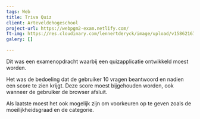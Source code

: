 ```yaml
---
tags: Web
title: Triva Quiz
client: Arteveldehogeschool
project-url: https://webpgm2-exam.netlify.com/
ft-img: https://res.cloudinary.com/lennertderyck/image/upload/v1586216761/bryan-garces-IXUM4cJynP0-unsplash.1626367_obecmp.jpg
galery: []

---
```

Dit was een examenopdracht waarbij een quizapplicatie ontwikkeld moest worden.

Het was de bedoeling dat de gebruiker 10 vragen beantwoord en nadien een score te zien krijgt. Deze score moest bijgehouden worden, ook wanneer de gebruiker de browser afsluit.

Als laatste moest het ook mogelijk zijn om voorkeuren op te geven zoals de moeilijkheidsgraad en de categorie.